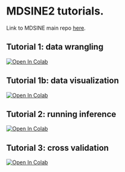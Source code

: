 # MDSINE2 tutorials.

Link to MDSINE main repo [here](https://github.com/gerberlab/MDSINE2).

## Tutorial 1: data wrangling
[![Open In Colab](https://colab.research.google.com/assets/colab-badge.svg)](https://colab.research.google.com/github/gibsonlab/mdsine2_tutorials/blob/main/notebooks/tut_01_preprocess.ipynb)

## Tutorial 1b: data visualization
[![Open In Colab](https://colab.research.google.com/assets/colab-badge.svg)](https://colab.research.google.com/github/gibsonlab/mdsine2_tutorials/blob/main/notebooks/tut_01b_viz.ipynb)

## Tutorial 2: running inference
[![Open In Colab](https://colab.research.google.com/assets/colab-badge.svg)](https://colab.research.google.com/github/gibsonlab/mdsine2_tutorials/blob/main/notebooks/tut_02_inference.ipynb)

## Tutorial 3: cross validation
[![Open In Colab](https://colab.research.google.com/assets/colab-badge.svg)](https://colab.research.google.com/github/gibsonlab/mdsine2_tutorials/blob/main/notebooks/tut_03_cross_validation.ipynb)
